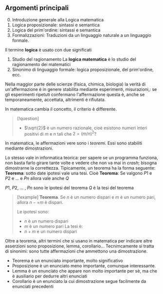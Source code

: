 ## Argomenti principali

0. Introduzione generale alla Logica matematica
1. Logica proposizionale: sintassi e semantica
2. Logica del prim'ordine: sintassi e semantica
3. Formalizzazioni: Traduzioni da un linguaggio naturale a un linguaggio formale.

Il termine **logica** è usato con due significati
1. Studio del ragionamento
	La **logica matematica** è lo studio del ragionamento dei matematici
2. Sinonimo di linguaggio formale: logica proposizionale, del prim'ordine, ecc.

Nella maggior parte delle scienze (fisica, chimica, biologia) la verità di un'affermazione è in genere stabilita mediante esperimenti, misurazioni,: se gli esperimenti ripetuti confermano l'affermazione questa è, anche se temporaneamente, accettata, altrimenti è rifiutata.

In matematica cambia il concetto, il criterio è differente. 

> [!question] 
> - $\sqrt{2}$ è un numero razionale, cioè esistono numeri interi positivi di $m$ e $n$ tali che $2=(m/n)^2$? 

In matematica, le affermazioni vere sono i *teoremi*. Essi sono stabiliti mediante dimostrazioni. 

Lo stesso vale in informatica teorica: per sapere se un programma funziona, non basta farlo girare tante volte e vedere che non va mai in *crash*; bisogna dimostrarne la correttezza. 
Tipicamente, un teorema ha la forma seguente:
**Teorema**: sotto date ipotesi vale una tesi. 
Cioè
**Teorema**: Se valgono $P1$ e $P2$ e ... e $Pn$ allora vale anche $Q$ 

$P1$, $P2$, ... , $Pn$ sono le ipotesi del teorema 
$Q$ è la tesi del teorema


> [!example] 
> **Teorema**. Se $n$ è un numero dispari e $m$ è un numero pari, allora $n -+ m$ è dispari.
> 
> Le ipotesi sono: 
> - $n$ è un numero dispari 
> - $m$ è un numero pari 
>La tesi è:
> -  $n + m$ e un numero dispari

Oltre a teorema, altri termini che si usano in matematica per indicare altre asserzioni sono proposizione, lemma, corollario...
Tecnimcamente si tratta di sinonimi: sono tutte affermazioni che ammettono una dimostrazione. 

- Teorema è un enunciato importante, molto significativo
- Proposizione è un enunciato meno importante, comunque interessante.
- Lemma è un enunciato che appare non molto importante per sè, ma che è ausiliario per dedurre altri enunciati
- Corollario è un enunciato la cui dimostrazione segue facilmente da enunciati precedenti

